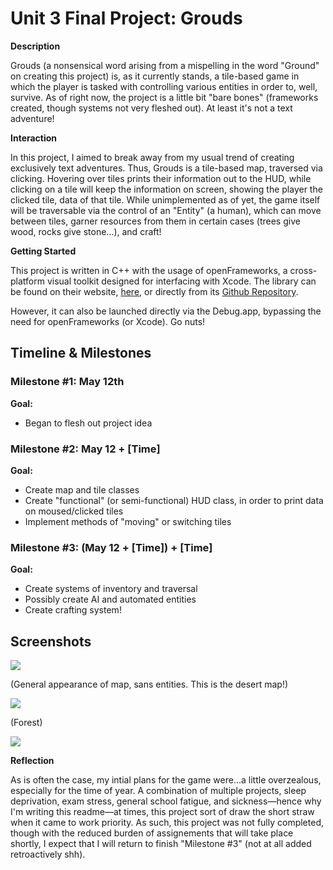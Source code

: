 <h1>Unit 3 Final Project: Grouds</h1>
 
<strong>Description</strong>

Grouds (a nonsensical word arising from a mispelling in the word "Ground" on creating this project) is, as it currently stands, a tile-based game in which the player is tasked with controlling various entities in order to, well, survive. As of right now, the project is a little bit "bare bones" (frameworks created, though systems not very fleshed out). At least it's not a text adventure!

<strong>Interaction</strong>

In this project, I aimed to break away from my usual trend of creating exclusively text adventures. Thus, Grouds is a tile-based map, traversed via clicking. Hovering over tiles prints their information out to the HUD, while clicking on a tile will keep the information on screen, showing the player the clicked tile, data of that tile. While unimplemented as of yet, the game itself will be traversable via the control of an "Entity" (a human), which can move between tiles, garner resources from them in certain cases (trees give wood, rocks give stone...), and craft! 

<strong>Getting Started</strong>

This project is written in C++ with the usage of openFrameworks, a cross-platform visual toolkit designed for interfacing with Xcode. The library can be found on their website, <a href = "http://openframeworks.cc/download/">here</a>, or directly from its <a href="https://github.com/openframeworks/openFrameworks">Github Repository</a>. 

However, it can also be launched directly via the Debug.app, bypassing the need for openFrameworks (or Xcode). Go nuts!

<h2>Timeline & Milestones</h2>
 
<div>
  <h3>Milestone #1: May 12th </h3>
  <strong>Goal:</strong> 
  <ul>
    <li>Began to flesh out project idea</li>
  </ul>
</div>
 
<p>
  <h3>Milestone #2: May 12 + [Time] </h3>
  <strong>Goal:</strong>
  <ul>
    <li>Create map and tile classes</li>
    <li>Create "functional" (or semi-functional) HUD class, in order to print data on moused/clicked tiles</li>
    <li>Implement methods of "moving" or switching tiles</li>
  </ul>
</p>
 
<div>
  <h3>Milestone #3: (May 12 + [Time]) + [Time]</h3>
  <strong>Goal:</strong>
  <ul>
    <li>Create systems of inventory and traversal</li>
    <li>Possibly create AI and automated entities</li>
    <li>Create crafting system!</li>
  </ul>
</div>

<h2> Screenshots </h2>

<img src = "http://i.imgur.com/4e4CvQ3.jpg">

(General appearance of map, sans entities. This is the desert map!)

<img src = "http://i.imgur.com/poRdVPJ.jpg">

(Forest)

<img src = "http://i.imgur.com/rckM0n7.jpg">

<strong>Reflection</strong>

As is often the case, my intial plans for the game were...a little overzealous, especially for the time of year. A combination of multiple projects, sleep deprivation, exam stress, general school fatigue, and sickness—hence why I'm writing this readme—at times, this project sort of draw the short straw when it came to work priority. As such, this project was not fully completed, though with the reduced burden of assignements that will take place shortly, I expect that I will return to finish "Milestone #3" (not at all added retroactively shh). 
